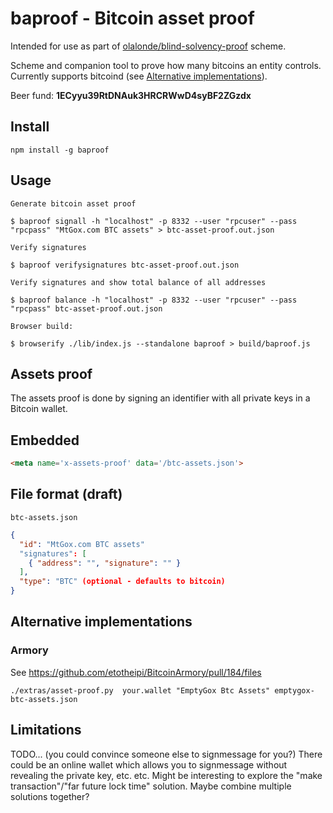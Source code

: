 # baproof - Bitcoin asset proof

Intended for use as part of
[olalonde/blind-solvency-proof](https://github.com/olalonde/blind-solvency-proof)
scheme.

Scheme and companion tool to prove how many bitcoins an entity controls.
Currently supports bitcoind (see [Alternative
implementations](#alternative-implementations)).

Beer fund: **1ECyyu39RtDNAuk3HRCRWwD4syBF2ZGzdx**

## Install

```
npm install -g baproof
```

## Usage

```
Generate bitcoin asset proof

$ baproof signall -h "localhost" -p 8332 --user "rpcuser" --pass "rpcpass" "MtGox.com BTC assets" > btc-asset-proof.out.json

Verify signatures

$ baproof verifysignatures btc-asset-proof.out.json

Verify signatures and show total balance of all addresses

$ baproof balance -h "localhost" -p 8332 --user "rpcuser" --pass "rpcpass" btc-asset-proof.out.json

Browser build:

$ browserify ./lib/index.js --standalone baproof > build/baproof.js
```

## Assets proof

The assets proof is done by signing an identifier with all private keys in a
Bitcoin wallet.

## Embedded

```html
<meta name='x-assets-proof' data='/btc-assets.json'>
```

## File format (draft)

`btc-assets.json`

```json
{
  "id": "MtGox.com BTC assets"
  "signatures": [
    { "address": "", "signature": "" }
  ],
  "type": "BTC" (optional - defaults to bitcoin)
}
```

## Alternative implementations

### Armory

See https://github.com/etotheipi/BitcoinArmory/pull/184/files

```
./extras/asset-proof.py  your.wallet "EmptyGox Btc Assets" emptygox-btc-assets.json
```

## Limitations

TODO... (you could convince someone else to signmessage for you?) There
could be an online wallet which allows you to signmessage without
revealing the private key, etc. etc. Might be interesting to explore the
"make transaction"/"far future lock time" solution. Maybe combine
multiple solutions together?
